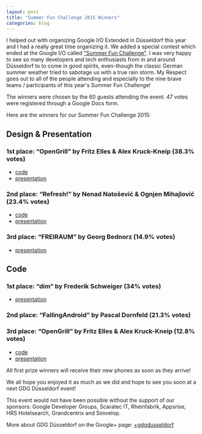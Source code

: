 ```yaml
---
layout: post
title: "Summer Fun Challenge 2015 Winners"
categories: blog
---
```


I helped out with organizing Google I/O Extended in Düsseldorf this year and I had a really great time organizing it. We added a special contest which ended at the Google I/O called ["Summer Fun Challenge"](https://plus.google.com/107373371386267684213/posts/4Ha7AJL8SPM). I was very happy to see so many developers and tech enthusiasts from in and around Düsseldorf to to come in good spirits, even-though the classic German summer weather tried to sabotage us with a true rain storm. My Respect goes out to all of the people attending and especially to the nine brave teams / participants of this year's Summer Fun Challenge!

The winners were chosen by the 60 guests attending the event. 47 votes were registered through a Google Docs form.

Here are the winners for our Summer Fun Challenge 2015:

## Design & Presentation

### 1st place: “OpenGrill” by Fritz Elles & Alex Kruck-Kneip (38.3% votes)

- [code](https://github.com/FedericoElles/opunguriru) 
- [presentation](https://docs.google.com/presentation/d/1l-nmOoInxsZju7evPHSm-5Efgv1opOMTJ1xVik6K4XM/pub?start=false&loop=false&delayms=3000)

### 2nd place: “Refresh!” by Nenad Natošević & Ognjen Mihajlović (23.4% votes)

- [code](https://bitbucket.org/Tricky/refresh-mobile) 
- [presentation](https://docs.google.com/presentation/d/1Rpo6OKqC4PqpHIi1E7gQdSfnAdX1pc2jpCz2yf1eXd8/)

### 3rd place: “FREIRAUM” by Georg Bednorz (14.9% votes)

- [presentation](http://de.slideshare.net/GeorgBednorz/freiraum-georg-bednorz)

## Code

### 1st place: “dim” by Frederik Schweiger (34% votes)

- [presentation](https://docs.google.com/presentation/d/1TYADtKHSGvGIgDjUyzAUdrccj7qCHBoZZLE2pzcRr2o/edit?usp=sharing)

### 2nd place: “FallingAndroid” by Pascal Dornfeld (21.3% votes)

### 3rd place: “OpenGrill” by Fritz Elles & Alex Kruck-Kneip (12.8% votes)

- [code](https://github.com/FedericoElles/opunguriru)
- [presentation](https://docs.google.com/presentation/d/1l-nmOoInxsZju7evPHSm-5Efgv1opOMTJ1xVik6K4XM/pub?start=false&loop=false&delayms=3000)

All first prize winners will receive their new phones as soon as they arrive!

We all hope you enjoyed it as much as we did and hope to see you soon at a next GDG Düsseldorf event!

This event would not have been possible without the support of our sponsors: Google Developer Groups, Scaratec IT, Rheinfabrik, Appsrise, HRS Hotelsearch, Grandcentrix and Simvelop.

More about GDG Düsseldorf on the Google+ page: [+gdgdusseldorf](https://plus.google.com/107373371386267684213)﻿
